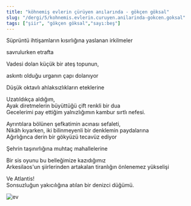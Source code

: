 ```yaml
---
title: "köhnemiş evlerin çürüyen anılarında - gökçen göksal"
slug: "/dergi/5/kohnemis.evlerin.curuyen.anilarinda-gokcen.goksal"
tags: ["şiir", "gökçen göksal","sayı:beş"]
---
```


Süprüntü ihtişamların kısırlığına yaslanan irkilmeler

savrulurken etrafta

Vadesi dolan küçük bir ateş topunun,

askıntı olduğu urganın çapı dolanıyor

Düşük oktavlı ahlaksızlıkların eteklerine

Uzatıldıkça aldığım,\
Ayak diretmelerin büyüttüğü çift renkli bir dua\
Gecelerimi pay ettiğim yalnızlığımın kambur sırtlı nefesi.

Ayrıntılara bölünen şefkatimin acınası sefaleti,\
Nikâh kıyarken, iki bilinmeyenli bir denklemin paydalarına\
Ağırlığınca derin bir gökyüzü tecavüz ediyor

Şehrin taşınırlığına muhtaç mahallelerine

Bir sis oyunu bu belleğimize kazıdığımız\
Arkesilaos'un şiirlerinden artakalan tiranlığın önlenemez yükselişi

Ve Atlantis!\
Sonsuzluğun yakıcılığına atılan bir denizci düğümü.



![ev](/img/ev.jpg)




